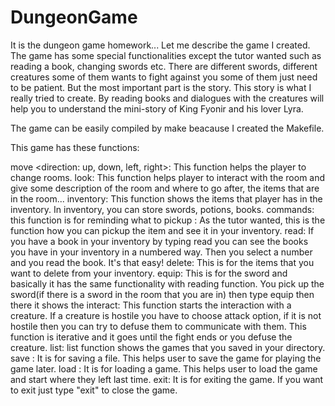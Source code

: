 # DungeonGame
It is the dungeon game homework...
Let me describe the game I created.
The game has some special functionalities except the tutor wanted such as reading a book, changing swords etc.
There are different swords, different creatures some of them wants to fight against you some of them just need to be patient.
But the most important part is the story.
This story is what I really tried to create. By reading books and dialogues with the creatures will help you to understand the mini-story of King Fyonir and his lover Lyra.

The game can be easily compiled by make beacause I created the Makefile.

This game has these functions:

move <direction: up, down, left, right>: This function helps the player to change rooms.
look: This function helps player to interact with the room and give some description of the room and where to go after, the items that are in the room... 
inventory: This function shows the items that player has in the inventory. In inventory, you can store swords, potions, books. 
commands: this function is for reminding what to 
pickup <itemname>: As the tutor wanted, this is the function how you can pickup the item and see it in your inventory.
read: If you have a book in your inventory by typing read you can see the books you have in your inventory in a numbered way. Then you select a number and you read the book. It's that easy! 
delete: This is for the items that you want to delete from your inventory.
equip: This is for the sword and basically it has the same functionality with reading function. You pick up the sword(if there is a sword in the room that you are in) then type equip then there it
shows the 
interact: This function starts the interaction with a creature. If a creature is hostile you have to choose attack option, if it is not hostile then you can try to defuse them to communicate with them.
This function is iterative and it goes until the fight ends or you defuse the creature.
list: list function shows the games that you saved in your directory.
save <file>: It is for saving a file. This helps user to save the game for playing the game later.
load <file>: It is for loading a game. This helps user to load the game and start where they left last time.
exit: It is for exiting the game. If you want to exit just type "exit" to close the game.
